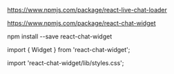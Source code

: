 https://www.npmjs.com/package/react-live-chat-loader


https://www.npmjs.com/package/react-chat-widget

npm install --save react-chat-widget


import { Widget } from 'react-chat-widget';

import 'react-chat-widget/lib/styles.css';


<div className="App">
      <Widget />
</div>